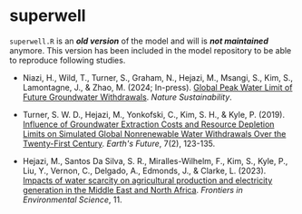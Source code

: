 # superwell

`superwell.R` is an _**old version**_ of the model and will is **_not maintained_** anymore. This version has been included in the model repository to be able to reproduce following studies.

- Niazi, H., Wild, T., Turner, S., Graham, N., Hejazi, M., Msangi, S., Kim, S., Lamontagne, J., & Zhao, M. (2024; In-press). [Global Peak Water Limit of Future Groundwater Withdrawals](https://www.nature.com/natsustain/). _Nature Sustainability_.

- Turner, S. W. D., Hejazi, M., Yonkofski, C., Kim, S. H., & Kyle, P. (2019). [Influence of Groundwater Extraction Costs and Resource Depletion Limits on Simulated Global Nonrenewable Water Withdrawals Over the Twenty-First Century](https://doi.org/10.1029/2018EF001105). _Earth's Future_, 7(2), 123-135.

- Hejazi, M., Santos Da Silva, S. R., Miralles-Wilhelm, F., Kim, S., Kyle, P., Liu, Y., Vernon, C., Delgado, A., Edmonds, J., & Clarke, L. (2023). [Impacts of water scarcity on agricultural production and electricity generation in the Middle East and North Africa](https://doi.org/10.3389/fenvs.2023.1082930). _Frontiers in Environmental Science_, 11.
